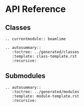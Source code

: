 # API Reference

## Classes

```{eval-rst}
.. currentmodule:: beamlime

.. autosummary::
   :toctree: ../generated/classes
   :template: class-template.rst
   :recursive:

```

## Submodules

```{eval-rst}
.. autosummary::
   :toctree: ../generated/modules
   :template: module-template.rst
   :recursive:

```
